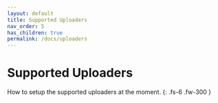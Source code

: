 ```yaml
---
layout: default
title: Supported Uploaders
nav_order: 5
has_children: true
permalink: /docs/uploaders
---
```


# Supported Uploaders

How to setup the supported uploaders at the moment.
{: .fs-6 .fw-300 }
